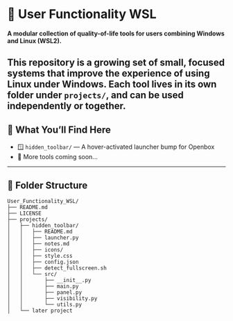# 🧰 User Functionality WSL

**A modular collection of quality-of-life tools for users combining Windows and Linux (WSL2).**

This repository is a growing set of small, focused systems that improve the experience of using
Linux under Windows. Each tool lives in its own folder under `projects/`, and can be used 
independently or together.
---

## 🧩 What You’ll Find Here

- 🪟 `hidden_toolbar/` — A hover-activated launcher bump for Openbox
- 🧪 More tools coming soon...

---

## 📁 Folder Structure
```
User_Functionality_WSL/
├── README.md                        
├── LICENSE
├── projects/
│   ├── hidden_toolbar/
│   │   ├── README.md
│   │   ├── launcher.py
│   │   ├── notes.md
│   │   ├── icons/
│   │   ├── style.css
│   │   ├── config.json
│   │   ├── detect_fullscreen.sh
│   │   └── src/
│   │       ├── __init__.py
│   │       ├── main.py
│   │       ├── panel.py
│   │       ├── visibility.py
│   │       └── utils.py
│   └── later project
```
